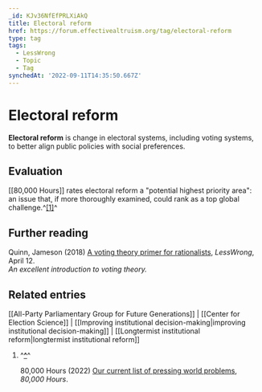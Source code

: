 ```yaml
---
_id: KJv36NfEfPRLXiAkQ
title: Electoral reform
href: https://forum.effectivealtruism.org/tag/electoral-reform
type: tag
tags:
  - LessWrong
  - Topic
  - Tag
synchedAt: '2022-09-11T14:35:50.667Z'
---
```

# Electoral reform

**Electoral reform** is change in electoral systems, including voting systems, to better align public policies with social preferences.

Evaluation
----------

[[80,000 Hours]] rates electoral reform a "potential highest priority area": an issue that, if more thoroughly examined, could rank as a top global challenge.^[\[1\]](#fnsu5rbon25fq)^

Further reading
---------------

Quinn, Jameson (2018) [A voting theory primer for rationalists](https://www.lesswrong.com/posts/D6trAzh6DApKPhbv4/a-voting-theory-primer-for-rationalists), *LessWrong*, April 12.  
*An excellent introduction to voting theory.*

Related entries
---------------

[[All-Party Parliamentary Group for Future Generations]] | [[Center for Election Science]] | [[Improving institutional decision-making|improving institutional decision-making]] | [[Longtermist institutional reform|longtermist institutional reform]]

1.  ^**[^](#fnrefsu5rbon25fq)**^
    
    80,000 Hours (2022) [Our current list of pressing world problems](https://80000hours.org/problem-profiles/), *80,000 Hours*.